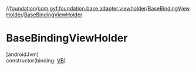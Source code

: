 //[foundation](../../../index.md)/[com.gyf.foundation.base.adapter.viewholder](../index.md)/[BaseBindingViewHolder](index.md)/[BaseBindingViewHolder](-base-binding-view-holder.md)

# BaseBindingViewHolder

[androidJvm]\
constructor(binding: [VB](index.md))
